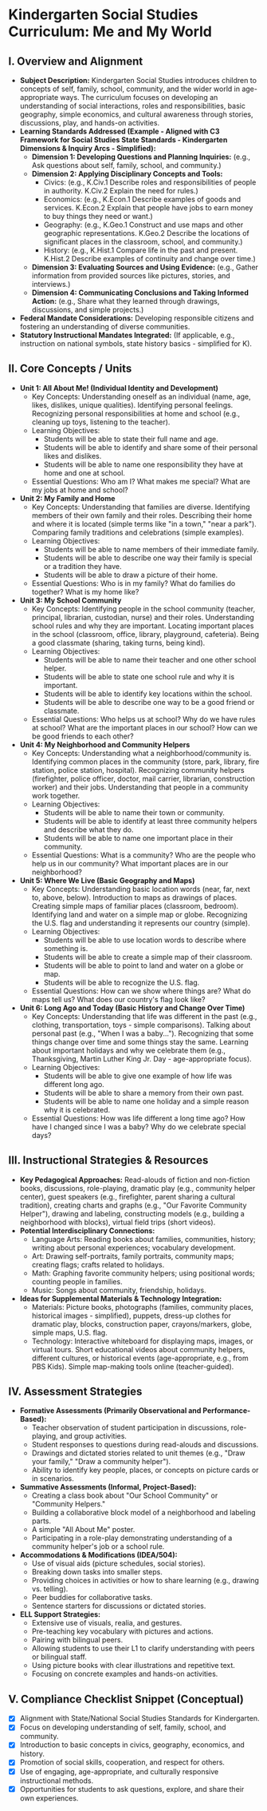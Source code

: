 # Kindergarten Social Studies Curriculum: Me and My World

## I. Overview and Alignment
*   **Subject Description:** Kindergarten Social Studies introduces children to concepts of self, family, school, community, and the wider world in age-appropriate ways. The curriculum focuses on developing an understanding of social interactions, roles and responsibilities, basic geography, simple economics, and cultural awareness through stories, discussions, play, and hands-on activities.
*   **Learning Standards Addressed (Example - Aligned with C3 Framework for Social Studies State Standards - Kindergarten Dimensions & Inquiry Arcs - Simplified):**
    *   **Dimension 1: Developing Questions and Planning Inquiries:** (e.g., Ask questions about self, family, school, and community.)
    *   **Dimension 2: Applying Disciplinary Concepts and Tools:**
        *   Civics: (e.g., K.Civ.1 Describe roles and responsibilities of people in authority. K.Civ.2 Explain the need for rules.)
        *   Economics: (e.g., K.Econ.1 Describe examples of goods and services. K.Econ.2 Explain that people have jobs to earn money to buy things they need or want.)
        *   Geography: (e.g., K.Geo.1 Construct and use maps and other geographic representations. K.Geo.2 Describe the locations of significant places in the classroom, school, and community.)
        *   History: (e.g., K.Hist.1 Compare life in the past and present. K.Hist.2 Describe examples of continuity and change over time.)
    *   **Dimension 3: Evaluating Sources and Using Evidence:** (e.g., Gather information from provided sources like pictures, stories, and interviews.)
    *   **Dimension 4: Communicating Conclusions and Taking Informed Action:** (e.g., Share what they learned through drawings, discussions, and simple projects.)
*   **Federal Mandate Considerations:** Developing responsible citizens and fostering an understanding of diverse communities.
*   **Statutory Instructional Mandates Integrated:** (If applicable, e.g., instruction on national symbols, state history basics - simplified for K).

## II. Core Concepts / Units

*   **Unit 1: All About Me! (Individual Identity and Development)**
    *   Key Concepts: Understanding oneself as an individual (name, age, likes, dislikes, unique qualities). Identifying personal feelings. Recognizing personal responsibilities at home and school (e.g., cleaning up toys, listening to the teacher).
    *   Learning Objectives:
        *   Students will be able to state their full name and age.
        *   Students will be able to identify and share some of their personal likes and dislikes.
        *   Students will be able to name one responsibility they have at home and one at school.
    *   Essential Questions: Who am I? What makes me special? What are my jobs at home and school?
*   **Unit 2: My Family and Home**
    *   Key Concepts: Understanding that families are diverse. Identifying members of their own family and their roles. Describing their home and where it is located (simple terms like "in a town," "near a park"). Comparing family traditions and celebrations (simple examples).
    *   Learning Objectives:
        *   Students will be able to name members of their immediate family.
        *   Students will be able to describe one way their family is special or a tradition they have.
        *   Students will be able to draw a picture of their home.
    *   Essential Questions: Who is in my family? What do families do together? What is my home like?
*   **Unit 3: My School Community**
    *   Key Concepts: Identifying people in the school community (teacher, principal, librarian, custodian, nurse) and their roles. Understanding school rules and why they are important. Locating important places in the school (classroom, office, library, playground, cafeteria). Being a good classmate (sharing, taking turns, being kind).
    *   Learning Objectives:
        *   Students will be able to name their teacher and one other school helper.
        *   Students will be able to state one school rule and why it is important.
        *   Students will be able to identify key locations within the school.
        *   Students will be able to describe one way to be a good friend or classmate.
    *   Essential Questions: Who helps us at school? Why do we have rules at school? What are the important places in our school? How can we be good friends to each other?
*   **Unit 4: My Neighborhood and Community Helpers**
    *   Key Concepts: Understanding what a neighborhood/community is. Identifying common places in the community (store, park, library, fire station, police station, hospital). Recognizing community helpers (firefighter, police officer, doctor, mail carrier, librarian, construction worker) and their jobs. Understanding that people in a community work together.
    *   Learning Objectives:
        *   Students will be able to name their town or community.
        *   Students will be able to identify at least three community helpers and describe what they do.
        *   Students will be able to name one important place in their community.
    *   Essential Questions: What is a community? Who are the people who help us in our community? What important places are in our neighborhood?
*   **Unit 5: Where We Live (Basic Geography and Maps)**
    *   Key Concepts: Understanding basic location words (near, far, next to, above, below). Introduction to maps as drawings of places. Creating simple maps of familiar places (classroom, bedroom). Identifying land and water on a simple map or globe. Recognizing the U.S. flag and understanding it represents our country (simple).
    *   Learning Objectives:
        *   Students will be able to use location words to describe where something is.
        *   Students will be able to create a simple map of their classroom.
        *   Students will be able to point to land and water on a globe or map.
        *   Students will be able to recognize the U.S. flag.
    *   Essential Questions: How can we show where things are? What do maps tell us? What does our country's flag look like?
*   **Unit 6: Long Ago and Today (Basic History and Change Over Time)**
    *   Key Concepts: Understanding that life was different in the past (e.g., clothing, transportation, toys - simple comparisons). Talking about personal past (e.g., "When I was a baby..."). Recognizing that some things change over time and some things stay the same. Learning about important holidays and why we celebrate them (e.g., Thanksgiving, Martin Luther King Jr. Day - age-appropriate focus).
    *   Learning Objectives:
        *   Students will be able to give one example of how life was different long ago.
        *   Students will be able to share a memory from their own past.
        *   Students will be able to name one holiday and a simple reason why it is celebrated.
    *   Essential Questions: How was life different a long time ago? How have I changed since I was a baby? Why do we celebrate special days?

## III. Instructional Strategies & Resources
*   **Key Pedagogical Approaches:** Read-alouds of fiction and non-fiction books, discussions, role-playing, dramatic play (e.g., community helper center), guest speakers (e.g., firefighter, parent sharing a cultural tradition), creating charts and graphs (e.g., "Our Favorite Community Helper"), drawing and labeling, constructing models (e.g., building a neighborhood with blocks), virtual field trips (short videos).
*   **Potential Interdisciplinary Connections:**
    *   Language Arts: Reading books about families, communities, history; writing about personal experiences; vocabulary development.
    *   Art: Drawing self-portraits, family portraits, community maps; creating flags; crafts related to holidays.
    *   Math: Graphing favorite community helpers; using positional words; counting people in families.
    *   Music: Songs about community, friendship, holidays.
*   **Ideas for Supplemental Materials & Technology Integration:**
    *   Materials: Picture books, photographs (families, community places, historical images - simplified), puppets, dress-up clothes for dramatic play, blocks, construction paper, crayons/markers, globe, simple maps, U.S. flag.
    *   Technology: Interactive whiteboard for displaying maps, images, or virtual tours. Short educational videos about community helpers, different cultures, or historical events (age-appropriate, e.g., from PBS Kids). Simple map-making tools online (teacher-guided).

## IV. Assessment Strategies
*   **Formative Assessments (Primarily Observational and Performance-Based):**
    *   Teacher observation of student participation in discussions, role-playing, and group activities.
    *   Student responses to questions during read-alouds and discussions.
    *   Drawings and dictated stories related to unit themes (e.g., "Draw your family," "Draw a community helper").
    *   Ability to identify key people, places, or concepts on picture cards or in scenarios.
*   **Summative Assessments (Informal, Project-Based):**
    *   Creating a class book about "Our School Community" or "Community Helpers."
    *   Building a collaborative block model of a neighborhood and labeling parts.
    *   A simple "All About Me" poster.
    *   Participating in a role-play demonstrating understanding of a community helper's job or a school rule.
*   **Accommodations & Modifications (IDEA/504):**
    *   Use of visual aids (picture schedules, social stories).
    *   Breaking down tasks into smaller steps.
    *   Providing choices in activities or how to share learning (e.g., drawing vs. telling).
    *   Peer buddies for collaborative tasks.
    *   Sentence starters for discussions or dictated stories.
*   **ELL Support Strategies:**
    *   Extensive use of visuals, realia, and gestures.
    *   Pre-teaching key vocabulary with pictures and actions.
    *   Pairing with bilingual peers.
    *   Allowing students to use their L1 to clarify understanding with peers or bilingual staff.
    *   Using picture books with clear illustrations and repetitive text.
    *   Focusing on concrete examples and hands-on activities.

## V. Compliance Checklist Snippet (Conceptual)
*   [X] Alignment with State/National Social Studies Standards for Kindergarten.
*   [X] Focus on developing understanding of self, family, school, and community.
*   [X] Introduction to basic concepts in civics, geography, economics, and history.
*   [X] Promotion of social skills, cooperation, and respect for others.
*   [X] Use of engaging, age-appropriate, and culturally responsive instructional methods.
*   [X] Opportunities for students to ask questions, explore, and share their own experiences.
